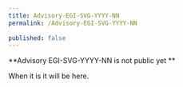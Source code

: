 ```yaml
---
title: Advisory-EGI-SVG-YYYY-NN
permalink: /Advisory-EGI-SVG-YYYY-NN
  
published: false
---
```


**Advisory EGI-SVG-YYYY-NN is not public yet **

When it is it will be here.
